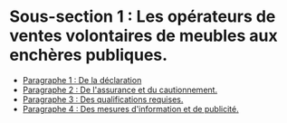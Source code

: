 # Sous-section 1 : Les opérateurs de ventes volontaires de meubles aux enchères publiques.

- [Paragraphe 1 : De la déclaration](paragraphe-1)
- [Paragraphe 2 : De l'assurance et du cautionnement.](paragraphe-2)
- [Paragraphe 3 : Des qualifications requises.](paragraphe-3)
- [Paragraphe 4 : Des mesures d'information et de publicité.](paragraphe-4)
